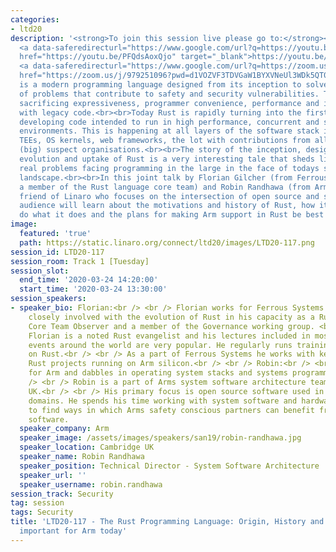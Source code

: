 ```yaml
---
categories:
- ltd20
description: '<strong>To join this session live please go to:</strong><br><ul><li>YouTube:
  <a data-saferedirecturl="https://www.google.com/url?q=https://youtu.be/PFQdsAoxQjo&source=gmail&ust=1584481372166000&usg=AFQjCNEaHD7pbM7zG_P6qVfLUp1t25kjHQ"
  href="https://youtu.be/PFQdsAoxQjo" target="_blank">https://youtu.be/PFQdsAoxQjo</a></li><li>Zoom:
  <a data-saferedirecturl="https://www.google.com/url?q=https://zoom.us/j/979251096?pwd%3Dd1VOZVF3TDVGaW1BYXVNeUl3WDk5QT09&source=gmail&ust=1584481372167000&usg=AFQjCNEbwp1MgK5ehMTqiYrSaWesNvUPgw"
  href="https://zoom.us/j/979251096?pwd=d1VOZVF3TDVGaW1BYXVNeUl3WDk5QT09" target="_blank">https://zoom.us/j/979251096?pwd=d1VOZVF3TDVGaW1BYXVNeUl3WDk5QT09</a></li></ul>Description:<br>Rust
  is a modern programming language designed from its inception to solve whole classes
  of problems that contribute to safety and security vulnerabilities. That, without
  sacrificing expressiveness, programmer convenience, performance and inter-operability
  with legacy code.<br><br>Today Rust is rapidly turning into the first choice for
  developing code intended to run in high performance, concurrent and safety critical
  environments. This is happening at all layers of the software stack including firmware,
  TEEs, OS kernels, web frameworks, the lot with contributions from all the usual
  (big) suspect organisations.<br><br>The story of the inception, design, development,
  evolution and uptake of Rust is a very interesting tale that sheds light on the
  real problems facing programming in the large in the face of todays safety and security
  landscape.<br><br>In this joint talk by Florian Gilcher (from Ferrous Systems and
  a member of the Rust language core team) and Robin Randhawa (from Arm, a long time
  friend of Linaro who focuses on the intersection of open source and safety) the
  audience will learn about the motivations and history of Rust, how it manages to
  do what it does and the plans for making Arm support in Rust be best in class.'
image:
  featured: 'true'
  path: https://static.linaro.org/connect/ltd20/images/LTD20-117.png
session_id: LTD20-117
session_room: Track 1 [Tuesday]
session_slot:
  end_time: '2020-03-24 14:20:00'
  start_time: '2020-03-24 13:30:00'
session_speakers:
- speaker_bio: Florian:<br /> <br /> Florian works for Ferrous Systems and has been
    closely involved with the evolution of Rust in his capacity as a Rust Language
    Core Team Observer and a member of the Governance working group. <br /> <br />
    Florian is a noted Rust evangelist and his lectures included in most major Rust
    events around the world are very popular. He regularly runs training workshops
    on Rust.<br /> <br /> As a part of Ferrous Systems he works with key embedded
    Rust projects running on Arm silicon.<br /> <br /> Robin:<br /> <br /> Robin works
    for Arm and dabbles in operating system stacks and systems programming languages.<br
    /> <br /> Robin is a part of Arms system software architecture team at Cambridge,
    UK.<br /> <br /> His primary focus is open source software used in safety critical
    domains. He spends his time working with system software and hardware designers
    to find ways in which Arms safety conscious partners can benefit from open source
    software.
  speaker_company: Arm
  speaker_image: /assets/images/speakers/san19/robin-randhawa.jpg
  speaker_location: Cambridge UK
  speaker_name: Robin Randhawa
  speaker_position: Technical Director - System Software Architecture
  speaker_url: ''
  speaker_username: robin.randhawa
session_track: Security
tag: session
tags: Security
title: 'LTD20-117 - The Rust Programming Language: Origin, History and Why it''s so
  important for Arm today'
---
```

